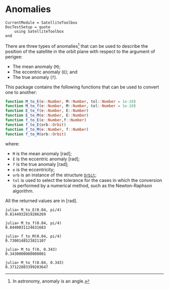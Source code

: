 Anomalies
=========

```@meta
CurrentModule = SatelliteToolbox
DocTestSetup = quote
    using SatelliteToolbox
end
```

There are three types of anomalies[^1] that can be used to describe the position
of the satellite in the orbit plane with respect to the argument of perigee:

* The mean anomaly (`M`);
* The eccentric anomaly (`E`); and
* The true anomaly (`f`).

This package contains the following functions that can be used to convert one to
another:

```julia
function M_to_E(e::Number, M::Number, tol::Number = 1e-10)
function M_to_f(e::Number, M::Number, tol::Number = 1e-10)
function E_to_f(e::Number, E::Number)
function E_to_M(e::Number, E::Number)
function f_to_E(e::Number,f::Number)
function f_to_E(orb::Orbit)
function f_to_M(e::Number, f::Number)
function f_to_M(orb::Orbit)
```

where:

* `M` is the mean anomaly [rad];
* `E` is the eccentric anomaly [rad];
* `f` is the true anomaly [rad];
* `e` is the eccentricity;
* `orb` is an instance of the structure [`Orbit`](@ref);
* `tol` is used to select the tolerance for the cases in which the conversion is
  performed by a numerical method, such as the Newton-Raphson algorithm.

All the returned values are in [rad].

```jldoctest
julia> M_to_E(0.04, pi/4)
0.8144932819286269

julia> M_to_f(0.04, pi/4)
0.8440031124631683

julia> f_to_M(0.04, pi/4)
0.7300148523821107

julia> M_to_f(0, 0.343)
0.3430000000000001

julia> M_to_f(0.04, 0.343)
0.37122803399203647
```

[^1]: In astronomy, anomaly is an angle.
